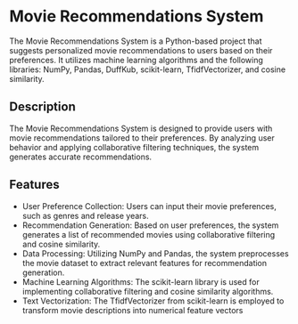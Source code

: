 # Movie Recommendations System

The Movie Recommendations System is a Python-based project that suggests personalized movie recommendations to users based on their preferences. It utilizes machine learning algorithms and the following libraries: NumPy, Pandas, DuffKub, scikit-learn, TfidfVectorizer, and cosine similarity.

## Description

The Movie Recommendations System is designed to provide users with movie recommendations tailored to their preferences. By analyzing user behavior and applying collaborative filtering techniques, the system generates accurate recommendations.

## Features

- User Preference Collection: Users can input their movie preferences, such as genres and release years.
- Recommendation Generation: Based on user preferences, the system generates a list of recommended movies using collaborative filtering and cosine similarity.
- Data Processing: Utilizing NumPy and Pandas, the system preprocesses the movie dataset to extract relevant features for recommendation generation.
- Machine Learning Algorithms: The scikit-learn library is used for implementing collaborative filtering and cosine similarity algorithms.
- Text Vectorization: The TfidfVectorizer from scikit-learn is employed to transform movie descriptions into numerical feature vectors
